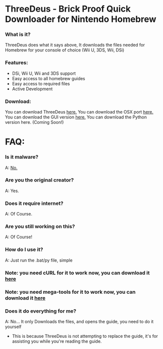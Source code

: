 # ThreeDeus - Brick Proof Quick Downloader for Nintendo Homebrew

### What is it?
ThreeDeus does what it says above, It downloads the files needed for Homebrew for your console of choice (Wii U, 3DS, Wii, DSi)

### Features:
* DSi, Wii U, Wii and 3DS support
* Easy access to all homebrew guides
* Easy access to required files
* Active Development

### Download:
You can download ThreeDeus [here.](https://github.com/jijipwn/ThreeDeus/releases/latest)
You can download the OSX port [here.](https://github.com/GithubPagesStuff/ThreeDeus)
You can download the GUI version [here.](https://github.com/pixelatedivan/ThreeDeusGui/releases/latest)
You can download the Python version here. (Coming Soon!)

# FAQ:

### Is it malware?
A: [No.](https://www.virustotal.com/#/file/ebb87f27bc3e18bf75cfefb61ba4737b176e684c087d125ee016902ecfd8c168/detection)

### Are you the original creator?
A: Yes.

### Does it require internet?
A: Of Course.

### Are you still working on this?
A: Of Course!

### How do I use it?
A: Just run the .bat/py file, simple
### Note: you need cURL for it to work now, you can download it [here](https://curl.haxx.se/download.html)
### Note: you need mega-tools for it to work now, you can download it [here](https://megatools.megous.com/)

### Does it do everything for me?
A: No... It only Downloads the files, and opens the guide, you need to do it yourself 
* This is because ThreeDeus is not attempting to replace the guide, it's for assisting you while you're reading the guide.
